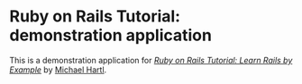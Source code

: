 # Ruby on Rails Tutorial: demonstration application

This is a demonstration application for [*Ruby on Rails Tutorial: Learn Rails by Example*](http://railstutorial.org) by [Michael Hartl](http://michaelhartl.com).
